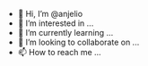 - 👋 Hi, I’m @anjelio
- 👀 I’m interested in ...
- 🌱 I’m currently learning ...
- 💞️ I’m looking to collaborate on ...
- 📫 How to reach me ...

<!---
anjelio/anjelio is a ✨ special ✨ repository because its `README.md` (this file) appears on your GitHub profile.
You can click the Preview link to take a look at your changes.
--->
